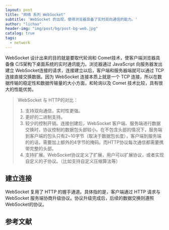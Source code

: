 ```yaml
---
layout: post
title: "网络 系列 WebSocket"
subtitle: 'WebSocket 的出现，使得浏览器具备了实时双向通信的能力。'
author: "lichao"
header-img: "img/post/bg/post-bg-web.jpg"
catalog: true
tags:
  - network 
---
```


WebSocket 设计出来的目的就是要取代轮询和 Comet技术，使客户端浏览器具备像 C/S架构下桌面系统的实时通讯能力。浏览器通过 JavaScript 向服务器发出建立 WebSocket连接的请求，连接建立以后，客户端和服务器端就可以通过 TCP 连接直接交换数据。因为 WebSocket 连接本质上就是一个 TCP 连接，所以在数据传输的稳定性和数据传输量的大小方面，和轮询以及 Comet 技术比较，具有很大的性能优势。


> WebSocket 与 HTTP的对比：
> 1. 支持双向通信，实时性更强。
> 2. 更好的二进制支持。
> 3. 较少的控制开销。连接创建后，WebSocket 客户端、服务端进行数据交换时，协议控制的数据包头部较小。在不包含头部的情况下，服务端到客户端的包头只有2~10字节（取决于数据包长度），客户端到服务端的的话，需要加上额外的4字节的掩码。而HTTP协议每次通信都需要携带完整的头部。
> 4. 支持扩展。WebSocket协议定义了扩展，用户可以扩展协议，或者实现自定义的子协议。（比如支持自定义压缩算法等）

## 建立连接
WebSocket 复用了 HTTP 的握手通道。具体指的是，客户端通过 HTTP 请求与 WebSocket 服务端协商升级协议。协议升级完成后，后续的数据交换则遵照WebSocket的协议。


## 参考文献
[](https://blog.csdn.net/liuyez123/article/details/50510579)



